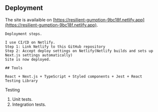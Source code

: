 ## Deployment
The site is availaible on [https://resilient-gumption-9bc18f.netlify.app](https://resilient-gumption-9bc18f.netlify.app).
```
Deployment steps.

I use CI/CD on Netlify.
Step 1: Link Netlify to this GitHub repository
Step 2: Accept deploy settings on Netlify(Netlify builds and sets up Next.js settings automatically)
Site is now deployed.

## Tools

React + Next.js + TypeScript + Styled components + Jest + React Testing Library
```
Testing

1. Unit tests.
2. Integration tests.
